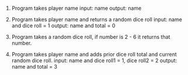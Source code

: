 ###

1. Program takes player name
input: name
output: name

2. Program takes player name and returns a random dice roll
input: name and dice roll = 1
output: name and total = 0

3. Program takes a random dice roll, if number is 2 - 6 it returns that number.



3. Program takes player name and adds prior dice roll total and current random dice roll.
input: name and dice roll1 = 1, dice roll2 = 2
output: name and total = 3
